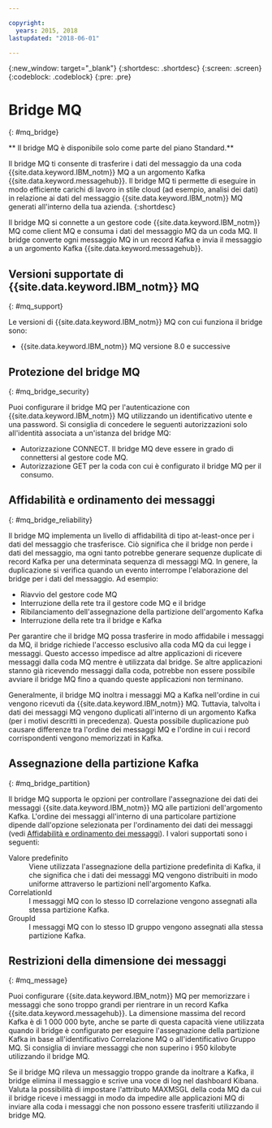 ```yaml
---

copyright:
  years: 2015, 2018
lastupdated: "2018-06-01"

---
```


{:new_window: target="_blank"}
{:shortdesc: .shortdesc}
{:screen: .screen}
{:codeblock: .codeblock}
{:pre: .pre}

# Bridge MQ
{: #mq_bridge}

** Il bridge MQ è disponibile solo come parte del piano Standard.**
<br/>

Il bridge MQ ti consente di trasferire i dati del messaggio da una coda {{site.data.keyword.IBM_notm}}
 MQ a un argomento Kafka {{site.data.keyword.messagehub}}. Il bridge MQ ti permette di eseguire in modo efficiente carichi di lavoro in stile cloud (ad esempio, analisi dei dati) in relazione ai dati del messaggio {{site.data.keyword.IBM_notm}} MQ generati all'interno della tua azienda.
 {:shortdesc}

Il bridge MQ si connette a un gestore code {{site.data.keyword.IBM_notm}} MQ come client MQ e consuma i dati del messaggio MQ da un coda MQ. Il bridge converte ogni messaggio MQ in un record Kafka e invia il messaggio a un argomento Kafka {{site.data.keyword.messagehub}}.

## Versioni supportate di {{site.data.keyword.IBM_notm}} MQ
{: #mq_support}

Le versioni di {{site.data.keyword.IBM_notm}} MQ con cui funziona il bridge sono:

* {{site.data.keyword.IBM_notm}} MQ versione 8.0 e successive

## Protezione del bridge MQ
{: #mq_bridge_security}

Puoi configurare il bridge MQ per l'autenticazione con {{site.data.keyword.IBM_notm}} MQ utilizzando un identificativo utente e una password. Si consiglia di concedere le seguenti autorizzazioni solo all'identità associata a un'istanza del bridge MQ:

* Autorizzazione CONNECT. Il bridge MQ deve essere in grado di connettersi al gestore code MQ.
* Autorizzazione GET per la coda con cui è configurato il bridge MQ per il consumo.

## Affidabilità e ordinamento dei messaggi
{: #mq_bridge_reliability}

Il bridge MQ implementa un livello di affidabilità di tipo at-least-once per i dati del messaggio che
trasferisce. Ciò significa che il bridge non perde i dati del messaggio, ma ogni tanto potrebbe generare
sequenze duplicate di record Kafka per una determinata sequenza di messaggi MQ. In genere, la duplicazione si
verifica quando un evento interrompe l'elaborazione del bridge per i dati del messaggio. Ad esempio:

* Riavvio del gestore code MQ
* Interruzione della rete tra il gestore code MQ e il bridge
* Ribilanciamento dell'assegnazione della partizione dell'argomento Kafka
* Interruzione della rete tra il bridge e Kafka

Per garantire che il bridge MQ possa trasferire in modo affidabile i messaggi da MQ, il bridge richiede
l'accesso esclusivo alla coda MQ da cui legge i messaggi. Questo accesso impedisce ad altre
applicazioni di ricevere messaggi dalla coda MQ mentre è utilizzata dal bridge. Se altre
applicazioni stanno già ricevendo messaggi dalla coda, potrebbe non essere possibile avviare il bridge MQ
fino a quando queste applicazioni non terminano.

Generalmente, il bridge MQ inoltra i messaggi MQ a Kafka nell'ordine in cui vengono ricevuti da {{site.data.keyword.IBM_notm}} MQ. Tuttavia, talvolta i dati dei messaggi MQ vengono duplicati all'interno di un argomento Kafka (per i motivi descritti in precedenza). Questa possibile duplicazione può causare differenze tra l'ordine dei messaggi MQ e l'ordine in cui i record corrispondenti vengono memorizzati in Kafka.

## Assegnazione della partizione Kafka
{: #mq_bridge_partition}

Il bridge MQ supporta le opzioni per controllare l'assegnazione dei dati dei messaggi {{site.data.keyword.IBM_notm}} MQ alle partizioni dell'argomento Kafka. L'ordine dei messaggi all'interno di una particolare partizione dipende dall'opzione selezionata per l'ordinamento dei dati dei messaggi (vedi [Affidabilità e ordinamento dei messaggi](#mq_bridge_reliability)). I valori supportati sono i seguenti:
<dl><dt>Valore predefinito</dt>
<dd>Viene utilizzata l'assegnazione della partizione predefinita di Kafka, il che significa che i dati dei messaggi MQ
vengono distribuiti in modo uniforme attraverso le partizioni nell'argomento Kafka.</dd>
<dt>CorrelationId</dt>
<dd>I messaggi MQ con lo stesso ID correlazione vengono assegnati alla stessa partizione Kafka.</dd>
<dt>GroupId</dt>
<dd>I messaggi MQ con lo stesso ID gruppo vengono assegnati alla stessa partizione Kafka.
</dd>
</dl>

## Restrizioni della dimensione dei messaggi
{: #mq_message}

Puoi configurare {{site.data.keyword.IBM_notm}} MQ per memorizzare i messaggi che sono troppo grandi per rientrare in un record Kafka {{site.data.keyword.messagehub}}. La dimensione massima del record Kafka
è di 1 000 000 byte, anche se parte di questa capacità viene utilizzata quando il bridge è configurato per eseguire
l'assegnazione della partizione Kafka in base all'identificativo Correlazione MQ o all'identificativo Gruppo MQ. Si consiglia di
inviare messaggi che non superino i 950 kilobyte utilizzando il bridge MQ.

Se il bridge MQ rileva un messaggio troppo grande da inoltrare a Kafka, il bridge elimina il
messaggio e scrive una voce di log nel dashboard Kibana. Valuta la possibilità di impostare l'attributo MAXMSGL
della coda MQ da cui il bridge riceve i messaggi in modo da impedire alle applicazioni MQ di inviare alla coda
i messaggi che non possono essere trasferiti utilizzando il bridge MQ.
